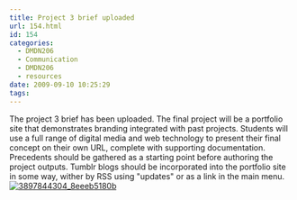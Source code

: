 ```yaml
---
title: Project 3 brief uploaded
url: 154.html
id: 154
categories:
  - DMDN206
  - Communication
  - DMDN206
  - resources
date: 2009-09-10 10:25:29
tags:
---
```


The project 3 brief has been uploaded. The final project will be a portfolio site that demonstrates branding integrated with past projects. Students will use a full range of digital media and web technology to present their final concept on their own URL, complete with supporting documentation. Precedents should be gathered as a starting point before authoring the project outputs. Tumblr blogs should be incorporated into the portfolio site in some way, wither by RSS using "updates" or as a link in the main menu. [![3897844304_8eeeb5180b](http://blogs.mediazone.co.nz/2009-dmdn206/files/2009/09/3897844304_8eeeb5180b.jpg)](http://blogs.mediazone.co.nz/2009-dmdn206/files/2009/09/3897844304_8eeeb5180b.jpg)